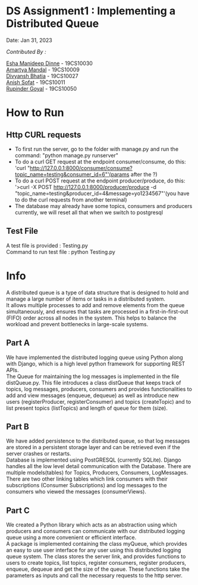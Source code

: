 # DS Assignment1 : Implementing a Distributed Queue
Date: Jan 31, 2023

*Contributed By :* 

[Esha Manideep Dinne](https://github.com/idealover)  -     19CS10030  
[Amartya Mandal](https://github.com/theAmMan)           -     19CS10009  
[Divyansh Bhatia](https://github.com/Divyansh221)           -     19CS10027  
[Anish Sofat](https://github.com/anishsofat)                   -     19CS10011  
[Rupinder Goyal](https://github.com/rupinderg00)            -     19CS10050  

# How to Run
## Http CURL requests
- To first run the server, go to the folder with manage.py and run the command: "python manage.py runserver"
- To do a curl GET request at the endpoint consumer/consume, do this: 'curl "http://127.0.0.1:8000/consumer/consume?topic_name=testing&consumer_id=6"'(params after the ?)
- To do a curl POST request at the endpoint producer/produce, do this: '>curl -X POST http://127.0.0.1:8000/producer/produce -d "topic_name=testing&producer_id=4&message=yo1234567"'(you have to do the curl requests from another terminal)
- The database may already have some topics, consumers and producers currently, we will reset all that when we switch to postgresql
 
## Test File
A test file is provided : Testing.py  
Command to run test file : python Testing.py

# Info
A distributed queue is a type of data structure that is designed to hold and manage a large number of items or tasks in a distributed system.  
It allows multiple processes to add and remove elements from the queue simultaneously, and ensures that tasks are processed in a first-in-first-out (FIFO) order across all nodes in the system. This helps to balance the workload and prevent bottlenecks in large-scale systems.

## Part A
We have implemented the distributed logging queue using Python along with Django, which is a high level python framework for supporting REST APIs.  
The Queue for maintaining the log messages is implemented in the file distQueue.py. This file introduces a class distQueue that keeps track of topics, log messages, producers, consumers and provides functionalities to add and view messages (enqueue, dequeue) as well as introduce new users (registerProducer, registerConsumer) and topics (createTopic) and to list present topics (listTopics) and length of queue for them (size).

## Part B
We have added persistence to the distributed queue, so that log messages are stored in a persistent storage layer and can be retrieved even if the server crashes or restarts.  
Database is implemented using PostGRESQL (currently SQLite). Django handles all the low level detail communication with the Database. There are multiple models(tables) for Topics, Producers, Consumers, LogMessages. There are two other linking tables which link consumers with their subscriptions (Consumer Subscriptions) and log messages to the consumers who viewed the messages (consumerViews).

## Part C
We created a Python library which acts as an abstraction using which producers and consumers can communicate with our distributed logging queue using a more convenient or efficient interface.  
A package is implemented containing the class myQueue, which provides an easy to use user interface for any user using this distributed logging queue system. The class stores the server link, and provides functions to users to create topics, list topics, register consumers, register producers, enqueue, dequeue and get the size of the queue. These functions take the parameters as inputs and call the necessary requests to the http server.
